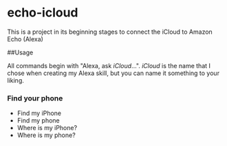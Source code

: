 # echo-icloud

This is a project in its beginning stages to connect the iCloud to Amazon Echo (Alexa)

##Usage

All commands begin with "Alexa, ask *iCloud*...".  *iCloud* is the name that I chose when creating my Alexa skill, but you can name it something to your liking.    

### Find your phone

* Find my iPhone
* Find my phone
* Where is my iPhone?
* Where is my phone?
